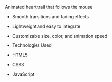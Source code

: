 Animated heart trail that follows the mouse
- Smooth transitions and fading effects
- Lightweight and easy to integrate
- Customizable size, color, and animation speed

-  Technologies Used
- HTML5
- CSS3
- JavaScript 
